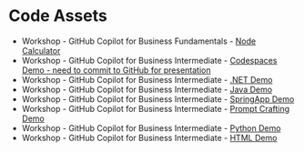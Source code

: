# Code Assets

- Workshop - GitHub Copilot for Business Fundamentals - [Node Calculator](./copilot-node)
- Workshop - GitHub Copilot for Business Intermediate - [Codespaces Demo - need to commit to GitHub for presentation](./copilot-codespaces)
- Workshop - GitHub Copilot for Business Intermediate - [.NET Demo](./copilot-dotnet)
- Workshop - GitHub Copilot for Business Intermediate - [Java Demo](./copilot-java)
- Workshop - GitHub Copilot for Business Intermediate - [SpringApp Demo](./copilot-spring)
- Workshop - GitHub Copilot for Business Intermediate - [Prompt Crafting Demo](./copilot-prompt)
- Workshop - GitHub Copilot for Business Intermediate - [Python Demo](./copilot-py)
- Workshop - GitHub Copilot for Business Intermediate - [HTML Demo](./copilot-web)
